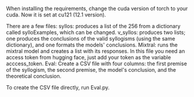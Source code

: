 When installing the requirements, change the cuda version of torch to your cuda. Now it is set at cu121 (12.1 version).

There are a few files: 
syllos: produces a list of the 256 from a dictionary called sylloExamples, which can be changed.
v_syllos: produces two lists; one produces the conclusions of the valid syllogisms (using the same dictionary), and one formats the models' conclusions.
Mixtral: runs the mixtral model and creates a list with its responses. In this file you need an access token from hugging face, just add your token as the variable acccess_token.
Eval: Create a CSV file with four columns: the first premise of the syllogism, the second premise, the model's conclusion, and the theoretical conclusion.

To create the CSV file directly, run Eval.py.
